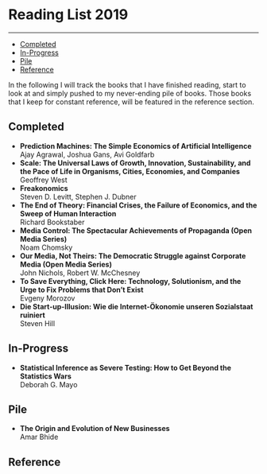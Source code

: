 # Reading List 2019
----

<!-- MarkdownTOC autolink="true" bracket="round" autoanchor="true" -->

- [Completed](#completed)
- [In-Progress](#in-progress)
- [Pile](#pile)
- [Reference](#reference)

<!-- /MarkdownTOC -->


In the following I will track the books that I have finished reading, start to look at and simply pushed to my never-ending pile of books. Those books that I keep for constant reference, will be featured in the reference section.

<a id="completed"></a>
## Completed

- **Prediction Machines: The Simple Economics of Artificial Intelligence**  
Ajay Agrawal, Joshua Gans, Avi Goldfarb
- **Scale: The Universal Laws of Growth, Innovation, Sustainability, and the Pace of Life in Organisms, Cities, Economies, and Companies**  
Geoffrey West
- **Freakonomics**  
Steven D. Levitt, Stephen J. Dubner
- **The End of Theory: Financial Crises, the Failure of Economics, and the Sweep of Human Interaction**  
Richard Bookstaber
- **Media Control: The Spectacular Achievements of Propaganda (Open Media Series)**  
Noam Chomsky
- **Our Media, Not Theirs: The Democratic Struggle against Corporate Media (Open Media Series)**  
John Nichols, Robert W. McChesney 
- **To Save Everything, Click Here: Technology, Solutionism, and the Urge to Fix Problems that Don’t Exist**  
Evgeny Morozov
- **Die Start-up-Illusion: Wie die Internet-Ökonomie unseren Sozialstaat ruiniert**  
Steven Hill

<a id="in-progress"></a>
## In-Progress

- **Statistical Inference as Severe Testing: How to Get Beyond the Statistics Wars**  
Deborah G. Mayo

<a id="pile"></a>
## Pile

- **The Origin and Evolution of New Businesses**  
Amar Bhide

<a id="reference"></a>
## Reference

